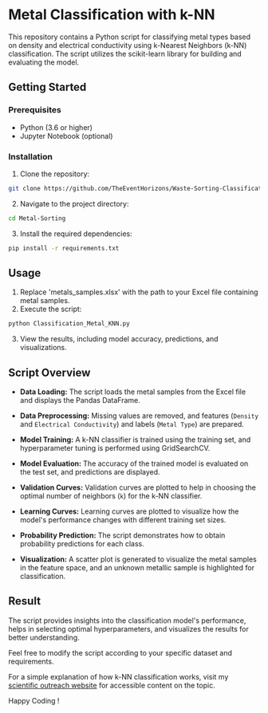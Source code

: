 # Metal Classification with k-NN

This repository contains a Python script for classifying metal types based on density and electrical conductivity using k-Nearest Neighbors (k-NN) classification. The script utilizes the scikit-learn library for building and evaluating the model.

## Getting Started

### Prerequisites

- Python (3.6 or higher)
- Jupyter Notebook (optional)

### Installation

1. Clone the repository:

```bash
git clone https://github.com/TheEventHorizons/Waste-Sorting-Classification.git
```

2. Navigate to the project directory:

```bash
cd Metal-Sorting
```

3. Install the required dependencies:

```bash
pip install -r requirements.txt
```

## Usage

1. Replace 'metals_samples.xlsx' with the path to your Excel file containing metal samples.
2. Execute the script:

```bash
python Classification_Metal_KNN.py
```

3. View the results, including model accuracy, predictions, and visualizations.

## Script Overview

- **Data Loading:** The script loads the metal samples from the Excel file and displays the Pandas DataFrame.

- **Data Preprocessing:** Missing values are removed, and features (`Density` and `Electrical Conductivity`) and labels (`Metal Type`) are prepared.

- **Model Training:** A k-NN classifier is trained using the training set, and hyperparameter tuning is performed using GridSearchCV.

- **Model Evaluation:** The accuracy of the trained model is evaluated on the test set, and predictions are displayed.

- **Validation Curves:** Validation curves are plotted to help in choosing the optimal number of neighbors (`k`) for the k-NN classifier.

- **Learning Curves:** Learning curves are plotted to visualize how the model's performance changes with different training set sizes.

- **Probability Prediction:** The script demonstrates how to obtain probability predictions for each class.

- **Visualization:** A scatter plot is generated to visualize the metal samples in the feature space, and an unknown metallic sample is highlighted for classification.

## Result

The script provides insights into the classification model's performance, helps in selecting optimal hyperparameters, and visualizes the results for better understanding.

Feel free to modify the script according to your specific dataset and requirements.

For a simple explanation of how k-NN classification works, visit my [scientific outreach website](https://www.theeventhorizons.com) for accessible content on the topic.

Happy Coding !